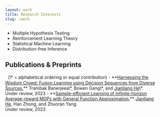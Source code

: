 ```yaml
---
layout: work
title: Research Interests
slug: /work
---
```

- Multiple Hypothesis Testing 
- Reinforcement Learning Theory
- Statistical Machine Learning
- Distribution-free Inference

<h2> Publications & Preprints</h2>
（\* = alphabetical ordering or equal contribution)
- **<a href="assets/files/IRT_jianliang.pdf">Harnessing the Wisdom Crowd: Fusion Learning using Decision Sequences from Diverse Sources.</a>**
  Trambak Banerjeea\*, Bowen Gang\*, and <u>Jianliang He</u>\*.<br>
  Under review, 2023
- **<a href="assets/files/aRLFA.pdf">Sample-efficient Learning of Infinite-horizon Average-reward MDPs with General Function Approximation.</a>** 
  <u>Jianliang He</u>,  Han Zhong, and Zhuoran Yang.<br>
  Under review, 2023

